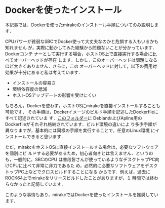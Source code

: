 # Dockerを使ったインストール

本記事では，Dockerを使ったmirakcのインストール手順についてのみ説明します．

CPUパワーが貧弱なSBCでDocker使って大丈夫なのかと危惧する人もいるかも知れません
が，実際に動かしてみた経験から問題ないことが分かっています．Dockerコンテ
ナーとして実行する場合，ホストOS上で直接実行する場合に比べてオーバーヘッドが存在
します．しかし，このオーバーヘッドは問題になるほど大きくありません．さらに，この
オーバーヘッドに対して，以下の費用対効果が十分にあると私は考えています．

* インストールの容易さ
* 環境依存度の低減
* ホストOSアップデートの影響を受けにくい

もちろん，Dockerを使わず，ホストOSにmirakcを直接インストールすることも可能です．
その手順は，Dockerイメージのビルド手順を記述したDockerfileにすべて記述されていま
す．[このフォルダー](https://github.com/mirakc/mirakc/tree/main/docker)に
DebianおよびApline用のDockerfileがそれぞれ格納されています．ビルド環境の違いによ
り多少手順が異なりますが，基本的には同様の手順を実行することで，任意のLinux環境
にインストールできると思います．

ただ，mirakcをホストOSに直接インストールする場合は，必要なソフトウェアを個別にビ
ルドする必要があるため，初心者向きとは言えません．というのも，一般的に，SBCのCPU
は普段皆さんが使っているようなデスクトップPC向けCPUに比べて非常に非力であるた
め，必然的に必要なソフトウェアをデスクトップPC上などでクロスビルドすることになる
からです．例えば，過去にROCK64上でmirakcをリリースビルドしたことがありますが，１
時間では終わらなかったと記憶しています．

このような事情もあり，mirakcではDockerを使ったインストールを推奨しています．
